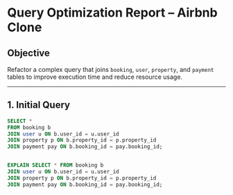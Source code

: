 # Query Optimization Report – Airbnb Clone

## Objective
Refactor a complex query that joins `booking`, `user`, `property`, and `payment` tables to improve execution time and reduce resource usage.

---

## 1. Initial Query

```sql
SELECT *
FROM booking b
JOIN user u ON b.user_id = u.user_id
JOIN property p ON b.property_id = p.property_id
JOIN payment pay ON b.booking_id = pay.booking_id;


EXPLAIN SELECT * FROM booking b
JOIN user u ON b.user_id = u.user_id
JOIN property p ON b.property_id = p.property_id
JOIN payment pay ON b.booking_id = pay.booking_id;



